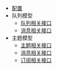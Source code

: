- [配置](setup.md)
- 队列模型
  - [队列相关接口](queue.md)
  - [消息相关接口](queue_message.md)
- 主题模型
  - [主题相关接口](topic.md)
  - [消息相关接口](topic_message.md)
  - [订阅相关接口](topic_subscribe.md)